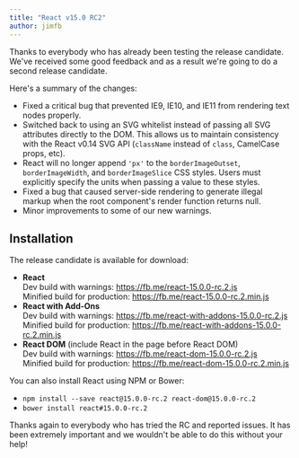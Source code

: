 ```yaml
---
title: "React v15.0 RC2"
author: jimfb
---
```


Thanks to everybody who has already been testing the release candidate. We've received some good feedback and as a result we're going to do a second release candidate.

Here's a summary of the changes:

* Fixed a critical bug that prevented IE9, IE10, and IE11 from rendering text nodes properly.
* Switched back to using an SVG whitelist instead of passing all SVG attributes directly to the DOM.  This allows us to maintain consistency with the React v0.14 SVG API (`className` instead of `class`, CamelCase props, etc).
* React will no longer append `'px'` to the `borderImageOutset`, `borderImageWidth`, and `borderImageSlice` CSS styles.  Users must explicitly specify the units when passing a value to these styles.
* Fixed a bug that caused server-side rendering to generate illegal markup when the root component's render function returns null.
* Minor improvements to some of our new warnings.

## Installation

The release candidate is available for download:

* **React**  
  Dev build with warnings: <https://fb.me/react-15.0.0-rc.2.js>  
  Minified build for production: <https://fb.me/react-15.0.0-rc.2.min.js>  
* **React with Add-Ons**  
  Dev build with warnings: <https://fb.me/react-with-addons-15.0.0-rc.2.js>  
  Minified build for production: <https://fb.me/react-with-addons-15.0.0-rc.2.min.js>  
* **React DOM** (include React in the page before React DOM)  
  Dev build with warnings: <https://fb.me/react-dom-15.0.0-rc.2.js>  
  Minified build for production: <https://fb.me/react-dom-15.0.0-rc.2.min.js>  

You can also install React using NPM or Bower:

* `npm install --save react@15.0.0-rc.2 react-dom@15.0.0-rc.2`
* `bower install react#15.0.0-rc.2`

Thanks again to everybody who has tried the RC and reported issues. It has been extremely important and we wouldn't be able to do this without your help!
